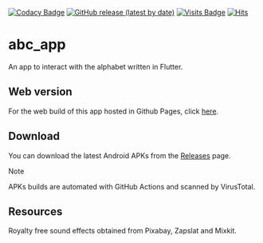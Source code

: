 [![Codacy Badge](https://app.codacy.com/project/badge/Grade/adb864e3af8543b2b5fdee7a371eccd5)](https://app.codacy.com/gh/bl4ckswordsman/abc_app/dashboard?utm_source=gh&utm_medium=referral&utm_content=&utm_campaign=Badge_grade)
[![GitHub release (latest by date)](https://img.shields.io/github/v/release/bl4ckswordsman/abc_app)](https://github.com/bl4ckswordsman/abc_app/releases/latest)
[![Visits Badge](https://badges.pufler.dev/visits/bl4ckswordsman/abc_app)](https://github.com/bl4ckswordsman)
[![Hits](https://hits.seeyoufarm.com/api/count/incr/badge.svg?url=https%3A%2F%2Fgithub.com%2Fbl4ckswordsman%2Fabc_app&count_bg=%2379C83D&title_bg=%23555555&icon=&icon_color=%23E7E7E7&title=Daily+hits&edge_flat=false)](https://hits.seeyoufarm.com/api/count/graph/dailyhits.svg?url=https://github.com/bl4ckswordsman/abc_app) <!-- 2024-02-14 -->

# abc_app

An app to interact with the alphabet written in Flutter.

## Web version

For the web build of this app hosted in Github Pages, click
 [here](https://bl4ckswordsman.github.io/abc_app/build/web/).

## Download

You can download the latest Android APKs from the
 [Releases](https://github.com/bl4ckswordsman/abc_app/releases) page.
 > [!NOTE]
 > APKs builds are automated with GitHub Actions and scanned by VirusTotal.

## Resources

Royalty free sound effects obtained from Pixabay, Zapslat and Mixkit.

